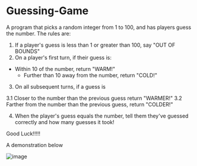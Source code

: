 # Guessing-Game
A program that picks a random integer from 1 to 100, and has players guess the number. The rules are:

1. If a player's guess is less than 1 or greater than 100, say "OUT OF BOUNDS"
2. On a player's first turn, if their guess is:
 - Within 10 of the number, return "WARM!"
   - Further than 10 away from the number, return "COLD!"
  
3. On all subsequent turns, if a guess is

  3.1 Closer to the number than the previous guess return "WARMER!"
  3.2 Farther from the number than the previous guess, return "COLDER!"

4. When the player's guess equals the number, tell them they've guessed correctly and how many guesses it took!

Good Luck!!!!!

A demonstration below

![image](https://user-images.githubusercontent.com/32454890/142951213-abf1aadf-e805-4b88-87f9-03b0264ad327.png)

